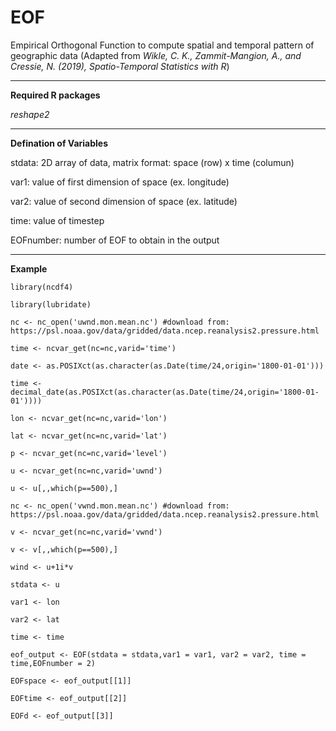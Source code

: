 # EOF
Empirical Orthogonal Function to compute spatial and temporal pattern of geographic data (Adapted from *Wikle, C. K., Zammit-Mangion, A., and Cressie, N. (2019), Spatio-Temporal Statistics with R*)

---------------------
**Required R packages**

*reshape2*

---------------------

**Defination of Variables**

stdata: 2D array of data, matrix format: space (row) x time (columun)

var1: value of first dimension of space (ex. longitude)

var2: value of second dimension of space (ex. latitude)

time: value of timestep

EOFnumber: number of EOF to obtain in the output

---------------------

**Example**
```
library(ncdf4)

library(lubridate)

nc <- nc_open('uwnd.mon.mean.nc') #download from: https://psl.noaa.gov/data/gridded/data.ncep.reanalysis2.pressure.html

time <- ncvar_get(nc=nc,varid='time')

date <- as.POSIXct(as.character(as.Date(time/24,origin='1800-01-01')))

time <- decimal_date(as.POSIXct(as.character(as.Date(time/24,origin='1800-01-01'))))

lon <- ncvar_get(nc=nc,varid='lon')

lat <- ncvar_get(nc=nc,varid='lat')

p <- ncvar_get(nc=nc,varid='level')

u <- ncvar_get(nc=nc,varid='uwnd')

u <- u[,,which(p==500),]

nc <- nc_open('vwnd.mon.mean.nc') #download from: https://psl.noaa.gov/data/gridded/data.ncep.reanalysis2.pressure.html

v <- ncvar_get(nc=nc,varid='vwnd')

v <- v[,,which(p==500),]

wind <- u+1i*v

stdata <- u

var1 <- lon

var2 <- lat

time <- time

eof_output <- EOF(stdata = stdata,var1 = var1, var2 = var2, time = time,EOFnumber = 2)

EOFspace <- eof_output[[1]]

EOFtime <- eof_output[[2]]

EOFd <- eof_output[[3]]
```

